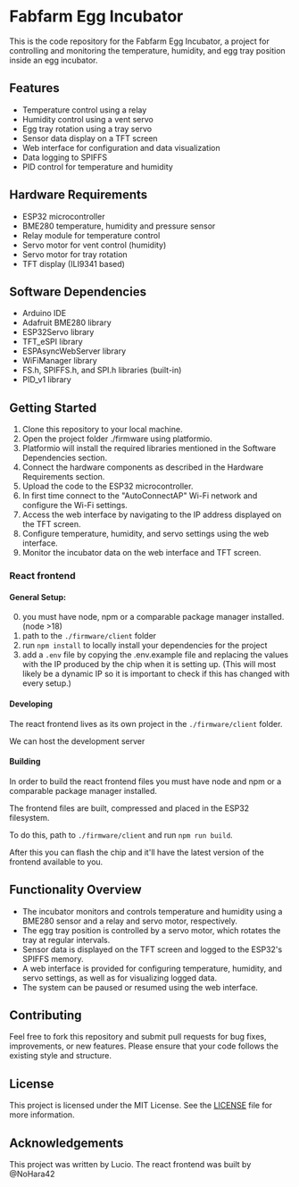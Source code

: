 # Fabfarm Egg Incubator

This is the code repository for the Fabfarm Egg Incubator, a project for controlling and monitoring the temperature, humidity, and egg tray position inside an egg incubator.

## Features

- Temperature control using a relay
- Humidity control using a vent servo
- Egg tray rotation using a tray servo
- Sensor data display on a TFT screen
- Web interface for configuration and data visualization
- Data logging to SPIFFS
- PID control for temperature and humidity

## Hardware Requirements

- ESP32 microcontroller
- BME280 temperature, humidity and pressure sensor
- Relay module for temperature control
- Servo motor for vent control (humidity)
- Servo motor for tray rotation
- TFT display (ILI9341 based)

## Software Dependencies

- Arduino IDE
- Adafruit BME280 library
- ESP32Servo library
- TFT_eSPI library
- ESPAsyncWebServer library
- WiFiManager library
- FS.h, SPIFFS.h, and SPI.h libraries (built-in)
- PID_v1 library

## Getting Started

1. Clone this repository to your local machine.
2. Open the project folder ./firmware using platformio.
3. Platformio will install the required libraries mentioned in the Software Dependencies section.
4. Connect the hardware components as described in the Hardware Requirements section.
5. Upload the code to the ESP32 microcontroller.
6. In first time connect to the "AutoConnectAP" Wi-Fi network and configure the Wi-Fi settings.
7. Access the web interface by navigating to the IP address displayed on the TFT screen.
8. Configure temperature, humidity, and servo settings using the web interface.
9. Monitor the incubator data on the web interface and TFT screen.

### React frontend

#### General Setup:

0. you must have node, npm or a comparable package manager installed. (node >18)
1. path to the `./firmware/client` folder
2. run `npm install` to locally install your dependencies for the project
3. add a `.env` file by copying the .env.example file and replacing the values with the IP produced by the chip when it is setting up. (This will most likely be a dynamic IP so it is important to check if this has changed with every setup.)

#### Developing

The react frontend lives as its own project in the `./firmware/client` folder.

We can host the development server

#### Building

In order to build the react frontend files you must have node and npm or a comparable package manager installed.

The frontend files are built, compressed and placed in the ESP32 filesystem.

To do this, path to `./firmware/client` and run `npm run build`.

After this you can flash the chip and it'll have the latest version of the frontend available to you.

## Functionality Overview

- The incubator monitors and controls temperature and humidity using a BME280 sensor and a relay and servo motor, respectively.
- The egg tray position is controlled by a servo motor, which rotates the tray at regular intervals.
- Sensor data is displayed on the TFT screen and logged to the ESP32's SPIFFS memory.
- A web interface is provided for configuring temperature, humidity, and servo settings, as well as for visualizing logged data.
- The system can be paused or resumed using the web interface.

## Contributing

Feel free to fork this repository and submit pull requests for bug fixes, improvements, or new features. Please ensure that your code follows the existing style and structure.

## License

This project is licensed under the MIT License. See the [LICENSE](LICENSE) file for more information.

## Acknowledgements

This project was written by Lucio.
The react frontend was built by @NoHara42
